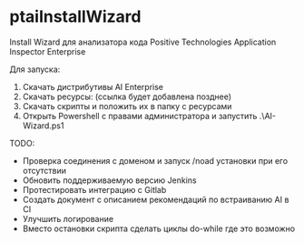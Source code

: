 # ptaiInstallWizard
Install Wizard для анализатора кода Positive Technologies Application Inspector Enterprise

Для запуска:
1. Скачать дистрибутивы AI Enterprise
2. Скачать ресурсы: (ссылка будет добавлена позднее)
3. Скачать скрипты и положить их в папку с ресурсами
4. Открыть Powershell с правами администратора и запустить .\AI-Wizard.ps1

TODO:
- Проверка соединения с доменом и запуск /noad установки при его отсутствии
- Обновить поддерживаемую версию Jenkins
- Протестировать интеграцию с Gitlab
- Создать документ с описанием рекомендаций по встраиванию AI в CI
- Улучшить логирование
- Вместо остановки скрипта сделать циклы do-while где это возможно
